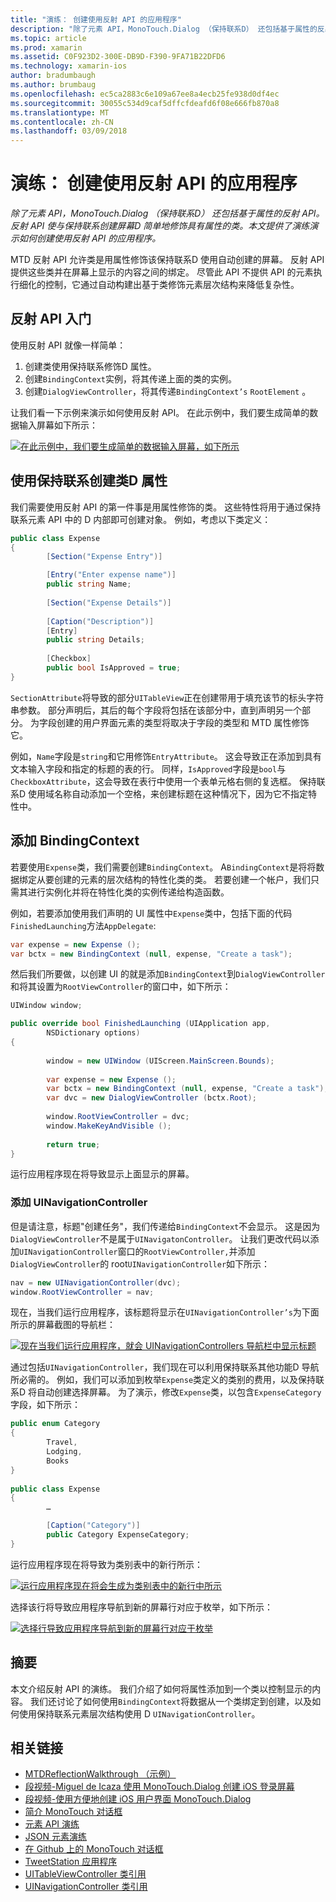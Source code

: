 ```yaml
---
title: "演练： 创建使用反射 API 的应用程序"
description: "除了元素 API，MonoTouch.Dialog （保持联系D） 还包括基于属性的反射 API。 反射 API 使与保持联系创建屏幕D 简单地修饰具有属性的类。 本文提供了演练演示如何创建使用反射 API 的应用程序。"
ms.topic: article
ms.prod: xamarin
ms.assetid: C0F923D2-300E-DB9D-F390-9FA71B22DFD6
ms.technology: xamarin-ios
author: bradumbaugh
ms.author: brumbaug
ms.openlocfilehash: ec5ca2883c6e109a67ee8a4ecb25fe938d0df4ec
ms.sourcegitcommit: 30055c534d9caf5dffcfdeafd6f08e666fb870a8
ms.translationtype: MT
ms.contentlocale: zh-CN
ms.lasthandoff: 03/09/2018
---
```

# <a name="walkthrough-creating-an-application-using-the-reflection-api"></a>演练： 创建使用反射 API 的应用程序

_除了元素 API，MonoTouch.Dialog （保持联系D） 还包括基于属性的反射 API。反射 API 使与保持联系创建屏幕D 简单地修饰具有属性的类。本文提供了演练演示如何创建使用反射 API 的应用程序。_


MTD 反射 API 允许类是用属性修饰该保持联系D 使用自动创建的屏幕。 反射 API 提供这些类并在屏幕上显示的内容之间的绑定。 尽管此 API 不提供 API 的元素执行细化的控制，它通过自动构建出基于类修饰元素层次结构来降低复杂性。

 <a name="Getting_Started_with_the_Reflection_API" />


## <a name="getting-started-with-the-reflection-api"></a>反射 API 入门

使用反射 API 就像一样简单：

1.  创建类使用保持联系修饰D 属性。
1.  创建`BindingContext`实例，将其传递上面的类的实例。 
1.  创建`DialogViewController`，将其传递`BindingContext’s` `RootElement` 。 


让我们看一下示例来演示如何使用反射 API。 在此示例中，我们要生成简单的数据输入屏幕如下所示：

 [![](reflection-api-walkthrough-images/01-expense-entry.png "在此示例中，我们要生成简单的数据输入屏幕，如下所示")](reflection-api-walkthrough-images/01-expense-entry.png#lightbox)

 <a name="Creating_a_Class_with_MT.D_Attributes" />


## <a name="creating-a-class-with-mtd-attributes"></a>使用保持联系创建类D 属性

我们需要使用反射 API 的第一件事是用属性修饰的类。 这些特性将用于通过保持联系元素 API 中的 D 内部即可创建对象。 例如，考虑以下类定义：

```csharp
public class Expense
{
        [Section("Expense Entry")]

        [Entry("Enter expense name")]
        public string Name;
        
        [Section("Expense Details")]
  
        [Caption("Description")]
        [Entry]
        public string Details;
        
        [Checkbox]
        public bool IsApproved = true;
}
```

`SectionAttribute`将导致的部分`UITableView`正在创建带用于填充该节的标头字符串参数。 部分声明后，其后的每个字段将包括在该部分中，直到声明另一个部分。
为字段创建的用户界面元素的类型将取决于字段的类型和 MTD 属性修饰它。

例如，`Name`字段是`string`和它用修饰`EntryAttribute`。 这会导致正在添加到具有文本输入字段和指定的标题的表的行。 同样，`IsApproved`字段是`bool`与`CheckboxAttribute`，这会导致在表行中使用一个表单元格右侧的复选框。 保持联系D 使用域名称自动添加一个空格，来创建标题在这种情况下，因为它不指定特性中。

 <a name="Adding_the_BindingContext" />


## <a name="adding-the-bindingcontext"></a>添加 BindingContext

若要使用`Expense`类，我们需要创建`BindingContext`。 A`BindingContext`是将将数据绑定从要创建的元素的层次结构的特性化类的类。 若要创建一个帐户，我们只需其进行实例化并将在特性化类的实例传递给构造函数。

例如，若要添加使用我们声明的 UI 属性中`Expense`类中，包括下面的代码`FinishedLaunching`方法`AppDelegate`:

```csharp
var expense = new Expense ();
var bctx = new BindingContext (null, expense, "Create a task");
```

然后我们所要做，以创建 UI 的就是添加`BindingContext`到`DialogViewController`和将其设置为`RootViewController`的窗口中，如下所示：

```csharp
UIWindow window;

public override bool FinishedLaunching (UIApplication app, 
        NSDictionary options)
{
   
        window = new UIWindow (UIScreen.MainScreen.Bounds);
            
        var expense = new Expense ();
        var bctx = new BindingContext (null, expense, "Create a task");
        var dvc = new DialogViewController (bctx.Root);
            
        window.RootViewController = dvc;
        window.MakeKeyAndVisible ();
            
        return true;
}
```

运行应用程序现在将导致显示上面显示的屏幕。

 <a name="Adding_a_UINavigationController" />


### <a name="adding-a-uinavigationcontroller"></a>添加 UINavigationController

但是请注意，标题"创建任务"，我们传递给`BindingContext`不会显示。 这是因为`DialogViewController`不是属于`UINavigatonController`。 让我们更改代码以添加`UINavigationController`窗口的`RootViewController,`并添加`DialogViewController`的 root`UINavigationController`如下所示：

```csharp
nav = new UINavigationController(dvc);
window.RootViewController = nav;
```

现在，当我们运行应用程序，该标题将显示在`UINavigationController’s`为下面所示的屏幕截图的导航栏：

 [![](reflection-api-walkthrough-images/02-create-task.png "现在当我们运行应用程序，就会 UINavigationControllers 导航栏中显示标题")](reflection-api-walkthrough-images/02-create-task.png#lightbox)

通过包括`UINavigationController`，我们现在可以利用保持联系其他功能D 导航所必需的。 例如，我们可以添加到枚举`Expense`类定义的类别的费用，以及保持联系D 将自动创建选择屏幕。 为了演示，修改`Expense`类，以包含`ExpenseCategory`字段，如下所示：

```csharp
public enum Category
{
        Travel,
        Lodging,
        Books
}
        
public class Expense
{
        …

        [Caption("Category")]
        public Category ExpenseCategory;
}
```

运行应用程序现在将导致为类别表中的新行所示：

 [![](reflection-api-walkthrough-images/03-set-details.png "运行应用程序现在将会生成为类别表中的新行中所示")](reflection-api-walkthrough-images/03-set-details.png#lightbox)

选择该行将导致应用程序导航到新的屏幕行对应于枚举，如下所示：

 [![](reflection-api-walkthrough-images/04-set-category.png "选择行导致应用程序导航到新的屏幕行对应于枚举")](reflection-api-walkthrough-images/04-set-category.png#lightbox)

 <a name="Summary" />


## <a name="summary"></a>摘要

本文介绍反射 API 的演练。 我们介绍了如何将属性添加到一个类以控制显示的内容。 我们还讨论了如何使用`BindingContext`将数据从一个类绑定到创建，以及如何使用保持联系元素层次结构使用 D `UINavigationController`。


## <a name="related-links"></a>相关链接

- [MTDReflectionWalkthrough （示例）](https://developer.xamarin.com/samples/MTDReflectionWalkthrough/)
- [段视频-Miguel de Icaza 使用 MonoTouch.Dialog 创建 iOS 登录屏幕](http://youtu.be/3butqB1EG0c)
- [段视频-使用方便地创建 iOS 用户界面 MonoTouch.Dialog](http://youtu.be/j7OC5r8ZkYg)
- [简介 MonoTouch 对话框](~/ios/user-interface/monotouch.dialog/index.md)
- [元素 API 演练](~/ios/user-interface/monotouch.dialog/elements-api-walkthrough.md)
- [JSON 元素演练](~/ios/user-interface/monotouch.dialog/monotouch.dialog-json-markup.md)
- [在 Github 上的 MonoTouch 对话框](https://github.com/migueldeicaza/MonoTouch.Dialog)
- [TweetStation 应用程序](https://github.com/migueldeicaza/TweetStation)
- [UITableViewController 类引用](http://developer.apple.com/library/ios/#DOCUMENTATION/UIKit/Reference/UITableViewController_Class/Reference/Reference.html)
- [UINavigationController 类引用](http://developer.apple.com/library/ios/#documentation/UIKit/Reference/UINavigationController_Class/Reference/Reference.html)
